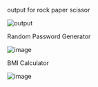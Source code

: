 output for rock paper scissor

![output](https://github.com/user-attachments/assets/469f5009-49e4-4b6a-b50d-2e766fb2475c)

Random Password Generator

![image](https://github.com/user-attachments/assets/3c003927-b337-4efd-ac6c-801477ad467b)

BMI Calculator

![image](https://github.com/user-attachments/assets/299b5374-c3b3-4cd3-bdee-1bf0c18bda5b)



